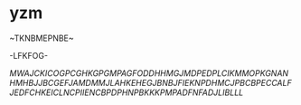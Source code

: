 # yzm

~TKNBMEPNBE~

-LFKFOG-

$MWAJCKICOGPCGHKGPGMPAGFODDHHMGJMDPEDPLCIKMMOPKGNANHMHBJJBCGEFJAMDMMJLAHKEHEGJBNBJFIEKNPDHMCJPBCBPECCALFJEDFCHKEICLNCPIIENCBPDPHNPBKKKPMPADFNFADJLIBLLL$
